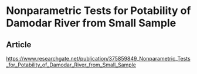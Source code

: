 # Nonparametric Tests for Potability of Damodar River from Small Sample
## Article
https://www.researchgate.net/publication/375859849_Nonparametric_Tests_for_Potability_of_Damodar_River_from_Small_Sample
